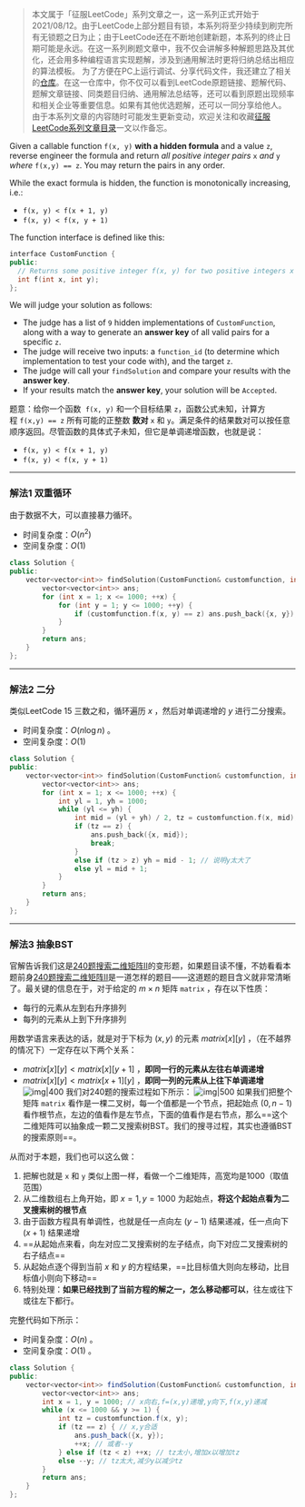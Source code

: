 > 本文属于「征服LeetCode」系列文章之一，这一系列正式开始于2021/08/12。由于LeetCode上部分题目有锁，本系列将至少持续到刷完所有无锁题之日为止；由于LeetCode还在不断地创建新题，本系列的终止日期可能是永远。在这一系列刷题文章中，我不仅会讲解多种解题思路及其优化，还会用多种编程语言实现题解，涉及到通用解法时更将归纳总结出相应的算法模板。
> <b></b>
> 为了方便在PC上运行调试、分享代码文件，我还建立了相关的[仓库](https://github.com/memcpy0/LeetCode-Conquest)。在这一仓库中，你不仅可以看到LeetCode原题链接、题解代码、题解文章链接、同类题目归纳、通用解法总结等，还可以看到原题出现频率和相关企业等重要信息。如果有其他优选题解，还可以一同分享给他人。
> <b></b>
> 由于本系列文章的内容随时可能发生更新变动，欢迎关注和收藏[征服LeetCode系列文章目录](https://memcpy0.blog.csdn.net/article/details/119656559)一文以作备忘。

Given a callable function `f(x, y)` **with a hidden formula** and a value `z`, reverse engineer the formula and return _all positive integer pairs_ `x` _and_ `y` _where_ `f(x,y) == z`. You may return the pairs in any order.

While the exact formula is hidden, the function is monotonically increasing, i.e.:
-   `f(x, y) < f(x + 1, y)`
-   `f(x, y) < f(x, y + 1)`

The function interface is defined like this:
```cpp
interface CustomFunction {
public:
  // Returns some positive integer f(x, y) for two positive integers x and y based on a formula.
  int f(int x, int y);
};
```
We will judge your solution as follows:
-   The judge has a list of `9` hidden implementations of `CustomFunction`, along with a way to generate an **answer key** of all valid pairs for a specific `z`.
-   The judge will receive two inputs: a `function_id` (to determine which implementation to test your code with), and the target `z`.
-   The judge will call your `findSolution` and compare your results with the **answer key**.
-   If your results match the **answer key**, your solution will be `Accepted`.

题意：给你一个函数  `f(x, y)` 和一个目标结果 `z`，函数公式未知，计算方程 `f(x,y) == z` 所有可能的正整数 **数对** `x` 和 `y`。满足条件的结果数对可以按任意顺序返回。尽管函数的具体式子未知，但它是单调递增函数，也就是说：
-   `f(x, y) < f(x + 1, y)`
-   `f(x, y) < f(x, y + 1)`

---
### 解法1 双重循环
由于数据不大，可以直接暴力循环。
- 时间复杂度：$O(n^2)$ 
- 空间复杂度：$O(1)$ 
```cpp
class Solution {
public:
    vector<vector<int>> findSolution(CustomFunction& customfunction, int z) {
        vector<vector<int>> ans;
        for (int x = 1; x <= 1000; ++x) {
            for (int y = 1; y <= 1000; ++y) {
                if (customfunction.f(x, y) == z) ans.push_back({x, y});
            }
        }
        return ans;
    }
};
```
---
### 解法2 二分
类似LeetCode 15 三数之和，循环遍历 $x$ ，然后对单调递增的 $y$ 进行二分搜索。
- 时间复杂度：$O(n\log n)$ 。
- 空间复杂度：$O(1)$ 
```cpp 
class Solution {
public:
    vector<vector<int>> findSolution(CustomFunction& customfunction, int z) {
        vector<vector<int>> ans;
        for (int x = 1; x <= 1000; ++x) {
            int yl = 1, yh = 1000;
            while (yl <= yh) {
                int mid = (yl + yh) / 2, tz = customfunction.f(x, mid);
                if (tz == z) {
                    ans.push_back({x, mid});
                    break;
                } 
                else if (tz > z) yh = mid - 1; // 说明y太大了
                else yl = mid + 1;
            }
        }
        return ans;
    }
};
``` 
---
### 解法3 抽象BST
官解告诉我们这是[240题搜索二维矩阵II](https://leetcode.cn/problems/search-a-2d-matrix-ii/description/)的变形题，如果题目读不懂，不妨看看本题前身[240题搜索二维矩阵II](https://leetcode.cn/problems/search-a-2d-matrix-ii/description/)是一道怎样的题目——这道题的题目含义就非常清晰了。最关键的信息在于，对于给定的 $m \times n$ 矩阵 `matrix` ，存在以下性质：
- 每行的元素从左到右升序排列
- 每列的元素从上到下升序排列

用数学语言来表达的话，就是对于下标为 $(x, y)$ 的元素 $matrix[x][y]$ ，（在不越界的情况下）一定存在以下两个关系：
- $matrix[x][y] < matrix[x][y+1]$ ，**即同一行的元素从左往右单调递增**
- $matrix[x][y] < matrix[x+1][y]$ ，**即同一列的元素从上往下单调递增**
	![img|400](https://image-1307616428.cos.ap-beijing.myqcloud.com/Obsidian/202302261727449.png)
我们对240题的搜索过程如下所示：
![img|500](https://image-1307616428.cos.ap-beijing.myqcloud.com/Obsidian/202302261729690.png)
如果我们把整个矩阵 `matrix` 看作是一棵二叉树，每一个值都是一个节点，把起始点 $(0, n-1)$ 看作根节点，左边的值看作是左节点，下面的值看作是右节点，那么==这个二维矩阵可以抽象成一颗二叉搜索树BST。我们的搜寻过程，其实也遵循BST的搜索原则==。

从而对于本题，我们也可以这么做：
1.  把解也就是 `x` 和 `y` 类似上图一样，看做一个二维矩阵，高宽均是1000（取值范围）
2.  从二维数组右上角开始，即 $x = 1, y = 1000$ 为起始点，**将这个起始点看为二叉搜索树的根节点**
3.  由于函数方程具有单调性，也就是任一点向左 $(y - 1)$ 结果递减，任一点向下 $(x+1)$ 结果递增
4.  ==从起始点来看，向左对应二叉搜索树的左子结点，向下对应二叉搜索树的右子结点==
5.  从起始点逐个得到当前 $x$ 和 $y$ 的方程结果，==比目标值大则向左移动，比目标值小则向下移动==
6.  特别处理：**如果已经找到了当前方程的解之一，怎么移动都可以**，往左或往下或往左下都行。

完整代码如下所示：
- 时间复杂度：$O(n)$ 。
- 空间复杂度：$O(1)$ 。
```java
class Solution {
public:
    vector<vector<int>> findSolution(CustomFunction& customfunction, int z) {
        vector<vector<int>> ans;
        int x = 1, y = 1000; // x向右,f=(x,y)递增,y向下,f(x,y)递减
        while (x <= 1000 && y >= 1) {
            int tz = customfunction.f(x, y);
            if (tz == z) { // x,y合适
                ans.push_back({x, y});
                ++x; // 或者--y
            } else if (tz < z) ++x; // tz太小,增加x以增加tz
            else --y; // tz太大,减少y以减少tz
        }
        return ans;
    }
};
```